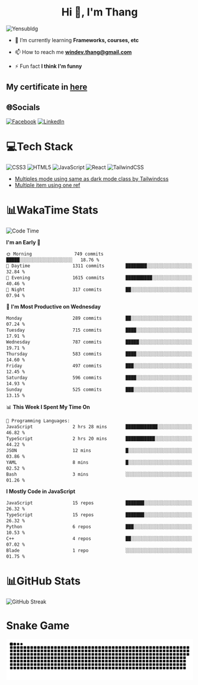 <h1 align="center">Hi 👋, I'm Thang</h1>

![Yensubldg](https://readme-typing-svg.demolab.com?font=Fira+Code&weight=600&pause=1000&color=F5F5F2&center=true&vCenter=true&width=435&lines=Trying+to+be+a+Software+Engineering)

<!--
![](https://komarev.com/ghpvc/?username=yensubldg&label=Visitors+Count&color=brightgreen) -->

- 🌱 I’m currently learning **Frameworks, courses, etc**

- 📫 How to reach me **<windev.thang@gmail.com>**

- ⚡ Fun fact **I think I'm funny**

## My certificate in [here](./MY_CERTIFICATE.md)

## 🌐Socials

[![Facebook](https://img.shields.io/badge/Facebook-%231877F2.svg?logo=Facebook&logoColor=white)](https://facebook.com/yensubldg) [![LinkedIn](https://img.shields.io/badge/LinkedIn-%230077B5.svg?logo=linkedin&logoColor=white)](https://linkedin.com/in/yensubldg)

# 💻Tech Stack

![CSS3](https://img.shields.io/badge/css3-%231572B6.svg?style=for-the-badge&logo=css3&logoColor=white) ![HTML5](https://img.shields.io/badge/html5-%23E34F26.svg?style=for-the-badge&logo=html5&logoColor=white) ![JavaScript](https://img.shields.io/badge/javascript-%23323330.svg?style=for-the-badge&logo=javascript&logoColor=%23F7DF1E) ![React](https://img.shields.io/badge/react-%2320232a.svg?style=for-the-badge&logo=react&logoColor=%2361DAFB) ![TailwindCSS](https://img.shields.io/badge/tailwindcss-%2338B2AC.svg?style=for-the-badge&logo=tailwind-css&logoColor=white)

<!-- BLOG-POST-LIST:START -->
- [Multiples mode using same as dark mode class by Tailwindcss](https://dev.to/yensubldg/multiples-mode-using-same-as-dark-mode-class-by-tailwindcss-56p4)
- [Multiple item using one ref](https://dev.to/yensubldg/multiple-item-using-one-ref-1288)
<!-- BLOG-POST-LIST:END -->

# 📊WakaTime Stats

<!--START_SECTION:waka-->
![Code Time](http://img.shields.io/badge/Code%20Time-3%2C284%20hrs-blue)

**I'm an Early 🐤** 

```text
🌞 Morning                749 commits         █████░░░░░░░░░░░░░░░░░░░░   18.76 % 
🌆 Daytime                1311 commits        ████████░░░░░░░░░░░░░░░░░   32.84 % 
🌃 Evening                1615 commits        ██████████░░░░░░░░░░░░░░░   40.46 % 
🌙 Night                  317 commits         ██░░░░░░░░░░░░░░░░░░░░░░░   07.94 % 
```
📅 **I'm Most Productive on Wednesday** 

```text
Monday                   289 commits         ██░░░░░░░░░░░░░░░░░░░░░░░   07.24 % 
Tuesday                  715 commits         ████░░░░░░░░░░░░░░░░░░░░░   17.91 % 
Wednesday                787 commits         █████░░░░░░░░░░░░░░░░░░░░   19.71 % 
Thursday                 583 commits         ████░░░░░░░░░░░░░░░░░░░░░   14.60 % 
Friday                   497 commits         ███░░░░░░░░░░░░░░░░░░░░░░   12.45 % 
Saturday                 596 commits         ████░░░░░░░░░░░░░░░░░░░░░   14.93 % 
Sunday                   525 commits         ███░░░░░░░░░░░░░░░░░░░░░░   13.15 % 
```


📊 **This Week I Spent My Time On** 

```text
💬 Programming Languages: 
JavaScript               2 hrs 28 mins       ████████████░░░░░░░░░░░░░   46.82 % 
TypeScript               2 hrs 20 mins       ███████████░░░░░░░░░░░░░░   44.22 % 
JSON                     12 mins             █░░░░░░░░░░░░░░░░░░░░░░░░   03.86 % 
YAML                     8 mins              █░░░░░░░░░░░░░░░░░░░░░░░░   02.52 % 
Bash                     3 mins              ░░░░░░░░░░░░░░░░░░░░░░░░░   01.26 % 
```

**I Mostly Code in JavaScript** 

```text
JavaScript               15 repos            ███████░░░░░░░░░░░░░░░░░░   26.32 % 
TypeScript               15 repos            ███████░░░░░░░░░░░░░░░░░░   26.32 % 
Python                   6 repos             ███░░░░░░░░░░░░░░░░░░░░░░   10.53 % 
C++                      4 repos             ██░░░░░░░░░░░░░░░░░░░░░░░   07.02 % 
Blade                    1 repo              ░░░░░░░░░░░░░░░░░░░░░░░░░   01.75 % 
```




<!--END_SECTION:waka-->

# 📊GitHub Stats

![GitHub Streak](https://streak-stats.demolab.com?user=yensubldg&theme=tokyonight&border_radius=8)

# Snake Game

![Snake eating my contribution graph](./github-contribution-grid-snake.svg)
